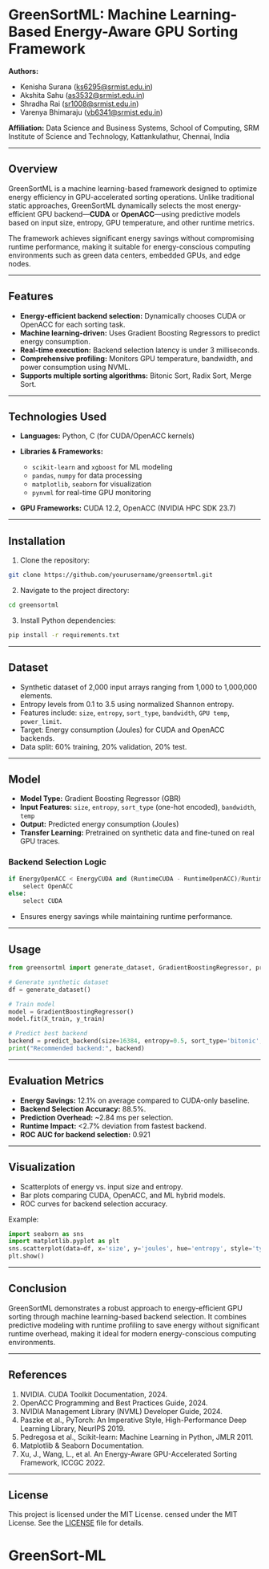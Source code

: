 # GreenSortML: Machine Learning-Based Energy-Aware GPU Sorting Framework

**Authors:**

* Kenisha Surana ([ks6295@srmist.edu.in](mailto:ks6295@srmist.edu.in))
* Akshita Sahu ([as3532@srmist.edu.in](mailto:as3532@srmist.edu.in))
* Shradha Rai ([sr1008@srmist.edu.in](mailto:sr1008@srmist.edu.in))
* Varenya Bhimaraju ([vb6341@srmist.edu.in](mailto:vb6341@srmist.edu.in))

**Affiliation:** Data Science and Business Systems, School of Computing, SRM Institute of Science and Technology, Kattankulathur, Chennai, India

---

## Overview

GreenSortML is a machine learning-based framework designed to optimize energy efficiency in GPU-accelerated sorting operations. Unlike traditional static approaches, GreenSortML dynamically selects the most energy-efficient GPU backend—**CUDA** or **OpenACC**—using predictive models based on input size, entropy, GPU temperature, and other runtime metrics.

The framework achieves significant energy savings without compromising runtime performance, making it suitable for energy-conscious computing environments such as green data centers, embedded GPUs, and edge nodes.

---

## Features

* **Energy-efficient backend selection:** Dynamically chooses CUDA or OpenACC for each sorting task.
* **Machine learning-driven:** Uses Gradient Boosting Regressors to predict energy consumption.
* **Real-time execution:** Backend selection latency is under 3 milliseconds.
* **Comprehensive profiling:** Monitors GPU temperature, bandwidth, and power consumption using NVML.
* **Supports multiple sorting algorithms:** Bitonic Sort, Radix Sort, Merge Sort.

---

## Technologies Used

* **Languages:** Python, C (for CUDA/OpenACC kernels)
* **Libraries & Frameworks:**

  * `scikit-learn` and `xgboost` for ML modeling
  * `pandas`, `numpy` for data processing
  * `matplotlib`, `seaborn` for visualization
  * `pynvml` for real-time GPU monitoring
* **GPU Frameworks:** CUDA 12.2, OpenACC (NVIDIA HPC SDK 23.7)

---

## Installation

1. Clone the repository:

```bash
git clone https://github.com/yourusername/greensortml.git
```

2. Navigate to the project directory:

```bash
cd greensortml
```

3. Install Python dependencies:

```bash
pip install -r requirements.txt
```

---

## Dataset

* Synthetic dataset of 2,000 input arrays ranging from 1,000 to 1,000,000 elements.
* Entropy levels from 0.1 to 3.5 using normalized Shannon entropy.
* Features include: `size`, `entropy`, `sort_type`, `bandwidth`, `GPU temp`, `power_limit`.
* Target: Energy consumption (Joules) for CUDA and OpenACC backends.
* Data split: 60% training, 20% validation, 20% test.

---

## Model

* **Model Type:** Gradient Boosting Regressor (GBR)
* **Input Features:** `size`, `entropy`, `sort_type` (one-hot encoded), `bandwidth`, `temp`
* **Output:** Predicted energy consumption (Joules)
* **Transfer Learning:** Pretrained on synthetic data and fine-tuned on real GPU traces.

### Backend Selection Logic

```python
if EnergyOpenACC < EnergyCUDA and (RuntimeCUDA - RuntimeOpenACC)/RuntimeCUDA < 0.1:
    select OpenACC
else:
    select CUDA
```

* Ensures energy savings while maintaining runtime performance.

---

## Usage

```python
from greensortml import generate_dataset, GradientBoostingRegressor, predict_backend

# Generate synthetic dataset
df = generate_dataset()

# Train model
model = GradientBoostingRegressor()
model.fit(X_train, y_train)

# Predict best backend
backend = predict_backend(size=16384, entropy=0.5, sort_type='bitonic', bandwidth=512, temp=65)
print("Recommended backend:", backend)
```

---

## Evaluation Metrics

* **Energy Savings:** 12.1% on average compared to CUDA-only baseline.
* **Backend Selection Accuracy:** 88.5%.
* **Prediction Overhead:** \~2.84 ms per selection.
* **Runtime Impact:** <2.7% deviation from fastest backend.
* **ROC AUC for backend selection:** 0.921

---

## Visualization

* Scatterplots of energy vs. input size and entropy.
* Bar plots comparing CUDA, OpenACC, and ML hybrid models.
* ROC curves for backend selection accuracy.

Example:

```python
import seaborn as sns
import matplotlib.pyplot as plt
sns.scatterplot(data=df, x='size', y='joules', hue='entropy', style='type')
plt.show()
```

---

## Conclusion

GreenSortML demonstrates a robust approach to energy-efficient GPU sorting through machine learning-based backend selection. It combines predictive modeling with runtime profiling to save energy without significant runtime overhead, making it ideal for modern energy-conscious computing environments.

---

## References

1. NVIDIA. CUDA Toolkit Documentation, 2024.
2. OpenACC Programming and Best Practices Guide, 2024.
3. NVIDIA Management Library (NVML) Developer Guide, 2024.
4. Paszke et al., PyTorch: An Imperative Style, High-Performance Deep Learning Library, NeurIPS 2019.
5. Pedregosa et al., Scikit-learn: Machine Learning in Python, JMLR 2011.
6. Matplotlib & Seaborn Documentation.
7. Xu, J., Wang, L., et al. An Energy-Aware GPU-Accelerated Sorting Framework, ICCGC 2022.

---

## License

This project is licensed under the MIT License.
censed under the MIT License. See the [LICENSE](LICENSE) file for details.
# GreenSort-ML
